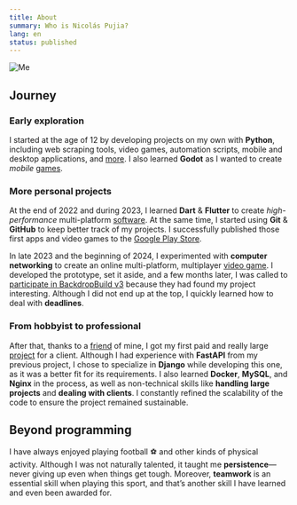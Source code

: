 ```yaml
---
title: About
summary: Who is Nicolás Pujia?
lang: en
status: published
---
```


![Me]({static}/images/me.jpeg)

## Journey

### Early exploration

I started at the age of 12 by developing projects on my own with **Python**, including web scraping tools, video games, automation scripts, mobile and desktop applications, and [more](https://github.com/nicopujia/old_projects). I also learned **Godot** as I wanted to create *mobile* [games](/projects/technologies/godot.html).

### More personal projects

At the end of 2022 and during 2023, I learned **Dart** & **Flutter** to create *high-performance* multi-platform [software](/projects/technologies/flutter.html). At the same time, I started using **Git** & **GitHub** to keep better track of my projects. I successfully published those first apps and video games to the [Google Play Store](https://play.google.com/store/apps/dev?id=8059097220194731179).

In late 2023 and the beginning of 2024, I experimented with **computer networking** to create an online multi-platform, multiplayer [video game]({filename}/biome-fighters.md). I developed the prototype, set it aside, and a few months later, I was called to [participate in BackdropBuild v3](https://backdropbuild.com/builds/v3/biome-fighters) because they had found my project interesting. Although I did not end up at the top, I quickly learned how to deal with **deadlines**.

### From hobbyist to professional

After that, thanks to a [friend](https://franciscoaurelio.com) of mine, I got my first paid and really large [project]({filename}/siderplast.md) for a client. Although I had experience with **FastAPI** from my previous project, I chose to specialize in **Django** while developing this one, as it was a better fit for its requirements. I also learned **Docker**, **MySQL**, and **Nginx** in the process, as well as non-technical skills like **handling large projects** and **dealing with clients**. I constantly refined the scalability of the code to ensure the project remained sustainable.

## Beyond programming

I have always enjoyed playing football ⚽️ and other kinds of physical activity. Although I was not naturally talented, it taught me **persistence**—never giving up even when things get tough. Moreover, **teamwork** is an essential skill when playing this sport, and that’s another skill I have learned and even been awarded for.

